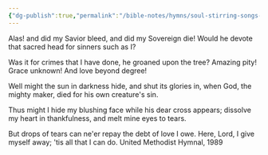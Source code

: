```yaml
---
{"dg-publish":true,"permalink":"/bible-notes/hymns/soul-stirring-songs-and-hymns/alas-and-did-my-saviour-bleed/","title":"Alas and Did My Saviour Bleed?","created":"","updated":""}
---
```



Alas! and did my Savior bleed,
and did my Sovereign die!
Would he devote that sacred head
for sinners such as I?

Was it for crimes that I have done,
he groaned upon the tree?
Amazing pity! Grace unknown!
And love beyond degree!

Well might the sun in darkness hide,
and shut its glories in,
when God, the mighty maker, died
for his own creature's sin.

Thus might I hide my blushing face
while his dear cross appears;
dissolve my heart in thankfulness,
and melt mine eyes to tears.

But drops of tears can ne'er repay
the debt of love I owe.
Here, Lord, I give myself away;
'tis all that I can do.
United Methodist Hymnal, 1989